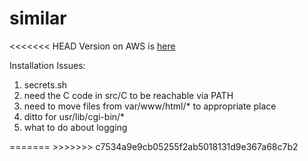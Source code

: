 # similar

<<<<<<< HEAD
Version on AWS is <a href="http://34.204.188.58//similar.html">here</a>

<p>
Installation Issues:
<ol>
<li>secrets.sh</li>
<li>need the C code in src/C to be reachable via PATH</li>
<li>need to move files from var/www/html/* to appropriate place</li>
<li>ditto for usr/lib/cgi-bin/*</li>
<li>what to do about logging</li>
</ol>
=======
>>>>>>> c7534a9e9cb05255f2ab5018131d9e367a68c7b2
